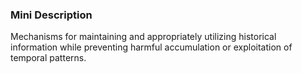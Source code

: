 ### Mini Description

Mechanisms for maintaining and appropriately utilizing historical information while preventing harmful accumulation or exploitation of temporal patterns.
